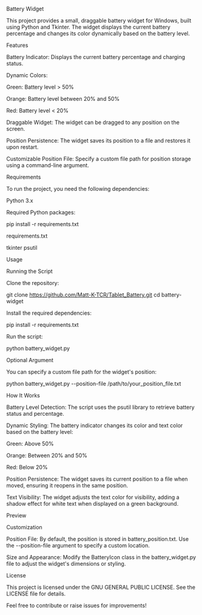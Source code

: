 Battery Widget

This project provides a small, draggable battery widget for Windows, built using Python and Tkinter. The widget displays the current battery percentage and changes its color dynamically based on the battery level.

Features

Battery Indicator: Displays the current battery percentage and charging status.

Dynamic Colors:

Green: Battery level > 50%

Orange: Battery level between 20% and 50%

Red: Battery level < 20%

Draggable Widget: The widget can be dragged to any position on the screen.

Position Persistence: The widget saves its position to a file and restores it upon restart.

Customizable Position File: Specify a custom file path for position storage using a command-line argument.

Requirements

To run the project, you need the following dependencies:

Python 3.x

Required Python packages:

pip install -r requirements.txt

requirements.txt

tkinter
psutil

Usage

Running the Script

Clone the repository:

git clone https://github.com/Matt-K-TCR/Tablet_Battery.git
cd battery-widget

Install the required dependencies:

pip install -r requirements.txt

Run the script:

python battery_widget.py

Optional Argument

You can specify a custom file path for the widget's position:

python battery_widget.py --position-file /path/to/your_position_file.txt

How It Works

Battery Level Detection: The script uses the psutil library to retrieve battery status and percentage.

Dynamic Styling: The battery indicator changes its color and text color based on the battery level:

Green: Above 50%

Orange: Between 20% and 50%

Red: Below 20%

Position Persistence: The widget saves its current position to a file when moved, ensuring it reopens in the same position.

Text Visibility: The widget adjusts the text color for visibility, adding a shadow effect for white text when displayed on a green background.

Preview



Customization

Position File: By default, the position is stored in battery_position.txt. Use the --position-file argument to specify a custom location.

Size and Appearance: Modify the BatteryIcon class in the battery_widget.py file to adjust the widget's dimensions or styling.

License

This project is licensed under the  GNU GENERAL PUBLIC LICENSE. See the LICENSE file for details.

Feel free to contribute or raise issues for improvements!
